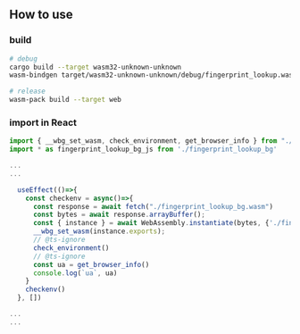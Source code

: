 ## How to use

### build
```bash
# debug
cargo build --target wasm32-unknown-unknown
wasm-bindgen target/wasm32-unknown-unknown/debug/fingerprint_lookup.wasm --out-dir ./output
```


```bash
# release
wasm-pack build --target web
```
                                                              
### import in React
```javascript
import { __wbg_set_wasm, check_environment, get_browser_info } from "./fingerprint_lookup_bg";
import * as fingerprint_lookup_bg_js from './fingerprint_lookup_bg'

...
...

  useEffect(()=>{
    const checkenv = async()=>{
      const response = await fetch("./fingerprint_lookup_bg.wasm")
      const bytes = await response.arrayBuffer();
      const { instance } = await WebAssembly.instantiate(bytes, {'./fingerprint_lookup_bg.js': fingerprint_lookup_bg_js});
      __wbg_set_wasm(instance.exports);
      // @ts-ignore
      check_environment()
      // @ts-ignore
      const ua = get_browser_info()
      console.log(`ua`, ua)
    }
    checkenv()
  }, [])

...
...
```